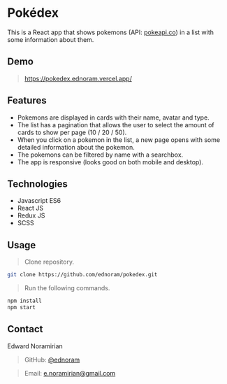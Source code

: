 # Pokédex

This is a React app that shows pokemons (API: [pokeapi.co](https://www.pokeapi.co)) in a list with some information about them.

## Demo

> https://pokedex.ednoram.vercel.app/

## Features

- Pokemons are displayed in cards with their name, avatar and type.
- The list has a pagination that allows the user to select the amount of cards to show per page (10 / 20 / 50).
- When you click on a pokemon in the list, a new page opens with some detailed information about the pokemon.
- The pokemons can be filtered by name with a searchbox.
- The app is responsive (looks good on both mobile and desktop).

## Technologies

- Javascript ES6
- React JS
- Redux JS
- SCSS

## Usage

> Clone repository.

```sh
git clone https://github.com/ednoram/pokedex.git
```

> Run the following commands.

```sh
npm install
npm start
```

## Contact

Edward Noramirian

> GitHub: [@ednoram](https://github.com/ednoram)

> Email: e.noramirian@gmail.com
